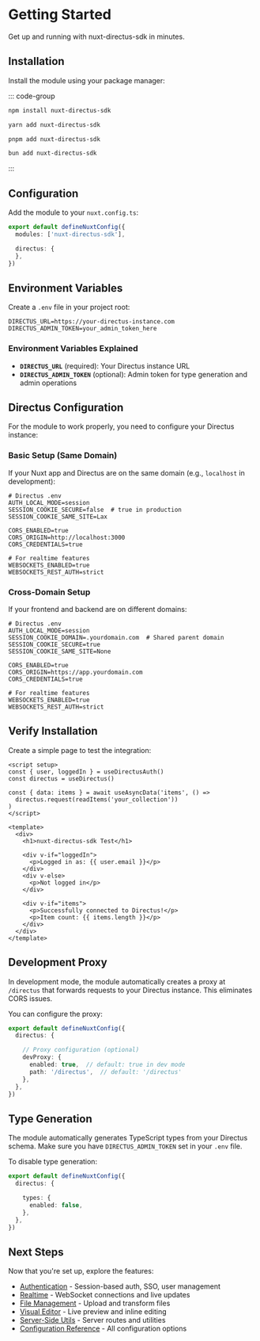 # Getting Started

Get up and running with nuxt-directus-sdk in minutes.

## Installation

Install the module using your package manager:

::: code-group
```bash [npm]
npm install nuxt-directus-sdk
```

```bash [yarn]
yarn add nuxt-directus-sdk
```

```bash [pnpm]
pnpm add nuxt-directus-sdk
```

```bash [bun]
bun add nuxt-directus-sdk
```
:::

## Configuration

Add the module to your `nuxt.config.ts`:

```typescript
export default defineNuxtConfig({
  modules: ['nuxt-directus-sdk'],

  directus: {
  },
})
```

## Environment Variables

Create a `.env` file in your project root:

```env
DIRECTUS_URL=https://your-directus-instance.com
DIRECTUS_ADMIN_TOKEN=your_admin_token_here
```

### Environment Variables Explained

- **`DIRECTUS_URL`** (required): Your Directus instance URL
- **`DIRECTUS_ADMIN_TOKEN`** (optional): Admin token for type generation and admin operations

## Directus Configuration

For the module to work properly, you need to configure your Directus instance:

### Basic Setup (Same Domain)

If your Nuxt app and Directus are on the same domain (e.g., `localhost` in development):

```env
# Directus .env
AUTH_LOCAL_MODE=session
SESSION_COOKIE_SECURE=false  # true in production
SESSION_COOKIE_SAME_SITE=Lax

CORS_ENABLED=true
CORS_ORIGIN=http://localhost:3000
CORS_CREDENTIALS=true

# For realtime features
WEBSOCKETS_ENABLED=true
WEBSOCKETS_REST_AUTH=strict
```

### Cross-Domain Setup

If your frontend and backend are on different domains:

```env
# Directus .env
AUTH_LOCAL_MODE=session
SESSION_COOKIE_DOMAIN=.yourdomain.com  # Shared parent domain
SESSION_COOKIE_SECURE=true
SESSION_COOKIE_SAME_SITE=None

CORS_ENABLED=true
CORS_ORIGIN=https://app.yourdomain.com
CORS_CREDENTIALS=true

# For realtime features
WEBSOCKETS_ENABLED=true
WEBSOCKETS_REST_AUTH=strict
```

## Verify Installation

Create a simple page to test the integration:

```vue
<script setup>
const { user, loggedIn } = useDirectusAuth()
const directus = useDirectus()

const { data: items } = await useAsyncData('items', () =>
  directus.request(readItems('your_collection'))
)
</script>

<template>
  <div>
    <h1>nuxt-directus-sdk Test</h1>

    <div v-if="loggedIn">
      <p>Logged in as: {{ user.email }}</p>
    </div>
    <div v-else>
      <p>Not logged in</p>
    </div>

    <div v-if="items">
      <p>Successfully connected to Directus!</p>
      <p>Item count: {{ items.length }}</p>
    </div>
  </div>
</template>
```

## Development Proxy

In development mode, the module automatically creates a proxy at `/directus` that forwards requests to your Directus instance. This eliminates CORS issues.

You can configure the proxy:

```typescript
export default defineNuxtConfig({
  directus: {

    // Proxy configuration (optional)
    devProxy: {
      enabled: true,  // default: true in dev mode
      path: '/directus',  // default: '/directus'
    },
  },
})
```

## Type Generation

The module automatically generates TypeScript types from your Directus schema. Make sure you have `DIRECTUS_ADMIN_TOKEN` set in your `.env` file.

To disable type generation:

```typescript
export default defineNuxtConfig({
  directus: {

    types: {
      enabled: false,
    },
  },
})
```

## Next Steps

Now that you're set up, explore the features:

- [Authentication](/guide/authentication) - Session-based auth, SSO, user management
- [Realtime](/guide/realtime) - WebSocket connections and live updates
- [File Management](/guide/files) - Upload and transform files
- [Visual Editor](/guide/visual-editor) - Live preview and inline editing
- [Server-Side Utils](/guide/server-side) - Server routes and utilities
- [Configuration Reference](/api/configuration) - All configuration options
